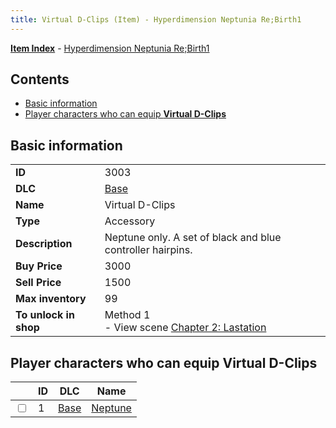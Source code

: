 ```yaml
---
title: Virtual D-Clips (Item) - Hyperdimension Neptunia Re;Birth1
---
```


[**Item Index**](/neptunia/rb1/item/index.html) - [Hyperdimension Neptunia Re;Birth1](/neptunia/rb1)

## Contents

- [Basic information](#basic-information)
- [Player characters who can equip **Virtual D-Clips**](#player-characters-who-can-equip-virtual-d-clips)

## Basic information

|   |   |
| -- | -- |
| **ID** | 3003 |
| **DLC** | [Base](/neptunia/rb1/dlc/1-base.html) |
| **Name** | Virtual D-Clips |
| **Type** | Accessory |
| **Description** | Neptune only. A set of black and blue controller hairpins. |
| **Buy Price** | 3000 |
| **Sell Price** | 1500 |
| **Max inventory** | 99 |
| **To unlock in shop** | Method 1<br />- View scene [Chapter 2: Lastation](/neptunia/rb1/scene/1-202-chapter-2-lastation.html) |


## Player characters who can equip **Virtual D-Clips**

|    | ID | DLC | Name |
| -- | -- | --- | ---- |
| <input type="checkbox" id="rb1-player-1-1" class="trackbox" /> | 1 | [Base](/neptunia/rb1/dlc/1-base.html) | [Neptune](/neptunia/rb1/player/1-1-neptune.html) |
